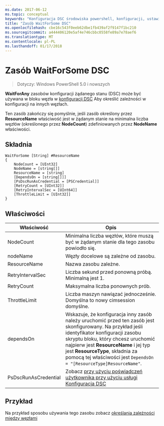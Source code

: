 ```yaml
---
ms.date: 2017-06-12
ms.topic: conceptual
keywords: "Konfiguracja DSC środowiska powershell, konfiguracji, ustawienia"
title: "Zasób WaitForSome DSC"
ms.openlocfilehash: cbe16c543f0eeb62dbe1fb439af2f9147f1bc210
ms.sourcegitcommit: a444406120e5af4e746cbbc0558fe89a7e78aef6
ms.translationtype: MT
ms.contentlocale: pl-PL
ms.lasthandoff: 01/17/2018
---
```

# <a name="dsc-waitforsome-resource"></a>Zasób WaitForSome DSC

> Dotyczy: Windows PowerShell 5.0 i nowszych

**WaitForAny** zasobów konfiguracji żądanego stanu (DSC) może być używana w bloku węzła w [konfiguracji DSC](configurations.md) Aby określić zależności w konfiguracji na innych węzłach.

Ten zasób zakończy się pomyślnie, jeśli zasób określony przez **ResourceName** właściwość jest w żądanym stanie na minimalna liczba węzłów (określonego przez **NodeCount**) zdefiniowanych przez **NodeName**  właściwości. 


## <a name="syntax"></a>Składnia

```
WaitForSome [String] #ResourceName
{
    NodeCount = [UInt32]
    NodeName = [string[]]
    ResourceName = [string]
    [DependsOn = [string[]]]
    [PsDscRunAsCredential = [PSCredential]]
    [RetryCount = [UInt32]]
    [RetryIntervalSec = [UInt64]]
    [ThrottleLimit = [UInt32]]
}
```

## <a name="properties"></a>Właściwości

|  Właściwość  |  Opis   | 
|---|---| 
| NodeCount| Minimalna liczba węzłów, które muszą być w żądanym stanie dla tego zasobu powiodło się.|
| nodeName| Węzły docelowe są zależne od zasobu.| 
| ResourceName| Nazwa zasobu zależne.| 
| RetryIntervalSec| Liczba sekund przed ponowną próbą. Minimalną jest 1.| 
| RetryCount| Maksymalna liczba ponownych prób.| 
| ThrottleLimit| Liczba maszyn nawiązać jednocześnie. Domyślna to nowy cimsession domyślne.| 
| dependsOn | Wskazuje, że konfiguracja inny zasób należy uruchomić przed ten zasób jest skonfigurowany. Na przykład jeśli identyfikator konfiguracji zasobu skryptu bloku, który chcesz uruchomić najpierw jest __ResourceName__ i jej typ jest __ResourceType__, składnia za pomocą tej właściwości jest `DependsOn = "[ResourceType]ResourceName"`.|
| PsDscRunAsCredential | Zobacz [przy użyciu poświadczeń użytkownika przy użyciu usługi Konfiguracja DSC](https://docs.microsoft.com/en-us/powershell/dsc/runasuser) |


## <a name="example"></a>Przykład

Na przykład sposobu używania tego zasobu zobacz [określania zależności między węzłami](crossNodeDependencies.md)

